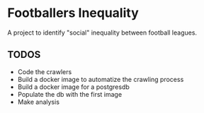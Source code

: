 # Footballers Inequality
A project to identify "social" inequality between football leagues. 


## TODOS
 - Code the crawlers
 - Build a docker image to automatize the crawling process
 - Build a docker image for a postgresdb
 - Populate the db with the first image
 - Make analysis

